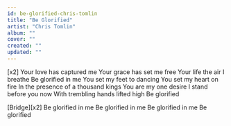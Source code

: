 ```yaml
---
id: be-glorified-chris-tomlin
title: "Be Glorified"
artist: "Chris Tomlin"
album: ""
cover: ""
created: ""
updated: ""
---
```


[x2]
Your love has captured me
Your grace has set me free
Your life the air I breathe
Be glorified in me
You set my feet to dancing
You set my heart on fire
In the presence of a thousand kings
You are my one desire
I stand before you now
With trembling hands lifted high
Be glorified

[Bridge][x2]
Be glorified in me
Be glorified in me
Be glorified in me
Be glorified
